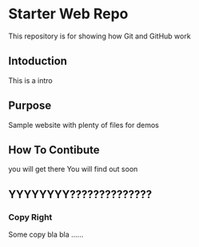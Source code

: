 # Starter Web Repo

This repository is for showing how Git and GitHub work

## Intoduction
This is a intro

## Purpose

Sample website with plenty of files for demos

## How To Contibute
you will get there
You will find out soon

## YYYYYYYY??????????????
### Copy Right
Some copy bla bla ......
